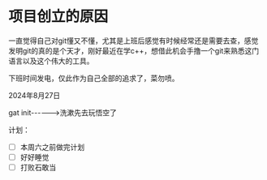 # 项目创立的原因

一直觉得自己对git懂又不懂，尤其是上班后感觉有时候经常还是需要去查，感觉发明git的真的是个天才，刚好最近在学c++，想借此机会手撸一个git来熟悉这门语言以及这个伟大的工具。

下班时间发电，仅此作为自己全部的追求了，菜勿喷。

2024年8月27日

gat init------>洗漱先去玩悟空了

计划：

* [ ]  本周六之前做完计划
* [ ]  好好睡觉
* [ ]  打败石敢当
